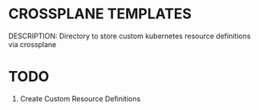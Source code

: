 # CROSSPLANE TEMPLATES

DESCRIPTION: 
    Directory to store custom kubernetes resource definitions via crossplane


# TODO

1. Create Custom Resource Definitions
